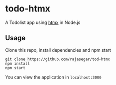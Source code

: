 # todo-htmx
A Todolist app using [htmx](https://htmx.org) in Node.js

## Usage
Clone this repo, install dependencies and npm start
```
git clone https://github.com/rajasegar/tod-htmx
npm install
npm start
```

You can view the application in `localhost:3000`
